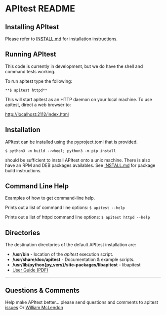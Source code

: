 # APItest README

## Installing APItest

Please refer to [INSTALL.md](INSTALL.md) for installation
instructions.

## Running APItest

This code is currently in development, but we do have the shell and
command tests working.
  
To run apitest type the following:
  
`**$ apitest httpd**`
  
This will start apitest as an HTTP daemon on your local machine.
To use apitest, direct a web browser to:
  
<http://localhost:2112/index.html>

## Installation

APItest can be installed using the pyproject.toml that is
provided.
  
`$ python3 -m build --wheel; python3 -m pip install`

should be sufficient to install APItest onto a unix machine.
There is also have an RPM and DEB packages availables.
See [INSTALL.md](INSTALL.md) for package build instructions.

## Command Line Help

Examples of how to get command-line help.

Prints out a list of command line options:
`$ apitest --help`


Prints out a list of httpd command line options:
`$ apitest httpd --help`


## Directories

The destination directories of the default APItest installation are:

-   **/usr/bin** - location of the *apitest* execution script.
-   **/usr/share/doc/apitest** - Documentation & example scripts.
-   **/usr/lib/python{py_vers}/site-packages/libapitest** - libapitest
-   [User Guide
    (PDF)](file:///usr/share/doc/apitest/APItest-userguide-1_0.pdf)

  

------------------------------------------------------------------------

## Questions & Comments

Help make APItest better... please send questions and comments to
apitest [issues](https://github.com/oscar-cluster/oscar-apitest/issues)
Or [William McLendon](=%22mailto::wcmclen@sandia.gov%22)
